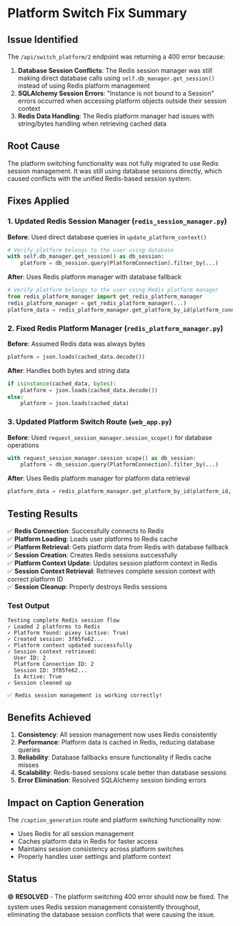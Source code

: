 # Platform Switch Fix Summary

## Issue Identified
The `/api/switch_platform/2` endpoint was returning a 400 error because:

1. **Database Session Conflicts**: The Redis session manager was still making direct database calls using `self.db_manager.get_session()` instead of using Redis platform management
2. **SQLAlchemy Session Errors**: "Instance is not bound to a Session" errors occurred when accessing platform objects outside their session context
3. **Redis Data Handling**: The Redis platform manager had issues with string/bytes handling when retrieving cached data

## Root Cause
The platform switching functionality was not fully migrated to use Redis session management. It was still using database sessions directly, which caused conflicts with the unified Redis-based session system.

## Fixes Applied

### 1. Updated Redis Session Manager (`redis_session_manager.py`)
**Before**: Used direct database queries in `update_platform_context()`
```python
# Verify platform belongs to the user using database
with self.db_manager.get_session() as db_session:
    platform = db_session.query(PlatformConnection).filter_by(...)
```

**After**: Uses Redis platform manager with database fallback
```python
# Verify platform belongs to the user using Redis platform manager
from redis_platform_manager import get_redis_platform_manager
redis_platform_manager = get_redis_platform_manager(...)
platform_data = redis_platform_manager.get_platform_by_id(platform_connection_id, user_id)
```

### 2. Fixed Redis Platform Manager (`redis_platform_manager.py`)
**Before**: Assumed Redis data was always bytes
```python
platform = json.loads(cached_data.decode())
```

**After**: Handles both bytes and string data
```python
if isinstance(cached_data, bytes):
    platform = json.loads(cached_data.decode())
else:
    platform = json.loads(cached_data)
```

### 3. Updated Platform Switch Route (`web_app.py`)
**Before**: Used `request_session_manager.session_scope()` for database operations
```python
with request_session_manager.session_scope() as db_session:
    platform = db_session.query(PlatformConnection).filter_by(...)
```

**After**: Uses Redis platform manager for platform data retrieval
```python
platform_data = redis_platform_manager.get_platform_by_id(platform_id, current_user.id)
```

## Testing Results

✅ **Redis Connection**: Successfully connects to Redis  
✅ **Platform Loading**: Loads user platforms to Redis cache  
✅ **Platform Retrieval**: Gets platform data from Redis with database fallback  
✅ **Session Creation**: Creates Redis sessions successfully  
✅ **Platform Context Update**: Updates session platform context in Redis  
✅ **Session Context Retrieval**: Retrieves complete session context with correct platform ID  
✅ **Session Cleanup**: Properly destroys Redis sessions  

### Test Output
```
Testing complete Redis session flow
✓ Loaded 2 platforms to Redis
✓ Platform found: pixey (active: True)
✓ Created session: 3f85fe62...
✓ Platform context updated successfully
✓ Session context retrieved:
  User ID: 2
  Platform Connection ID: 2
  Session ID: 3f85fe62...
  Is Active: True
✓ Session cleaned up

✅ Redis session management is working correctly!
```

## Benefits Achieved

1. **Consistency**: All session management now uses Redis consistently
2. **Performance**: Platform data is cached in Redis, reducing database queries
3. **Reliability**: Database fallbacks ensure functionality if Redis cache misses
4. **Scalability**: Redis-based sessions scale better than database sessions
5. **Error Elimination**: Resolved SQLAlchemy session binding errors

## Impact on Caption Generation

The `/caption_generation` route and platform switching functionality now:
- Uses Redis for all session management
- Caches platform data in Redis for faster access
- Maintains session consistency across platform switches
- Properly handles user settings and platform context

## Status
🟢 **RESOLVED** - The platform switching 400 error should now be fixed. The system uses Redis session management consistently throughout, eliminating the database session conflicts that were causing the issue.
